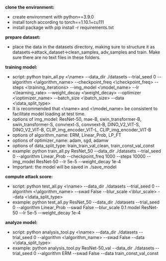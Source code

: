 **clone the environment:**

* create environment with python==3.9.0
* install torch according to torch==1.10.1+cu111
* install package with pip install -r requirements.txt

**prepare dataset:**

* place the data in the datasets directory, making sure to structure it as datasets->attack_dataset->clean_samples, adv_samples and train. Make sure there are no text files in these folders.

**training model:**

* script: python train_all.py <\name> --data_dir ./datasets --trial_seed 0 --algorithm <\algorithm_name> --checkpoint_freq <\checkpoint_freq> --steps <\training_iterations> --img_model <\model_name> --lr <\learning_rate> --weight_decay <\weight_decay> --optimizer <\optimizer_name> --batch_size <\batch_size> --data <\data_split_type>
* It is recommended that <\name> and <\model_name> be consistent to facilitate model loading at test time.
* options of img_model: ResNet-50, mae-B, swin_transformer-B, swin_transformer-S, convnext-S, convnext-B, DINO_V2_VIT-S, DINO_V2_VIT-B, CLIP_img_encoder_VIT-L, CLIP_img_encoder_VIT-B
* options of algorithm_name: ERM,  Linear_Prob, LP_FT
* options of optimizer_name: adam, sgd, adamw
* options of data_split_type: train_train_val_clean, train_const_val_const
* example: python train_all.py ResNet_50 --data_dir ./datasets --trial_seed 0 --algorithm Linear_Prob --checkpoint_freq 1000 --steps 10000 --img_model ResNet-50 --lr 5e-5 --weight_decay 1e-4
* Important: the model will be saved in ./save_model

**compute attack score:**

* script: python test_all.py <\name> --data_dir ./datasets --trial_seed 0 --algorithm <\algorithm_name> --swad False --blur_scale <\blur_scale> --data <\data_split_type>
* example: python test_all.py ResNet_50 --data_dir ./datasets --trial_seed 0 --algorithm Linear_Prob --swad False --blur_scale 0.1
model ResNet-50 --lr 5e-5 --weight_decay 1e-4

**analyze model:**
* script: python analysis_tool.py <\name> --data_dir ./datasets --trial_seed 0 --algorithm <\algorithm_name> --swad False --data <\data_split_type>
* example: python analysis_tool.py ResNet-50_val --data_dir ./datasets --trial_seed 0 --algorithm ERM --swad False --data train_const_val_const
